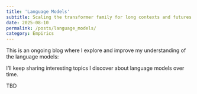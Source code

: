 ```yaml
---
title: 'Language Models'
subtitle: Scaling the transformer family for long contexts and futures (TBC)
date: 2025-08-10
permalink: /posts/language_models/
category: Empirics
---
```



This is an ongoing blog where I explore and improve my understanding of the language models:

I’ll keep sharing interesting topics I discover about language models over time.

TBD
